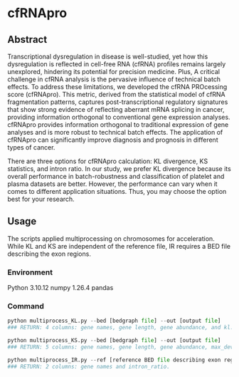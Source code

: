 # cfRNApro

## Abstract

Transcriptional dysregulation in disease is well-studied, yet how this dysregulation is reflected in cell-free RNA (cfRNA) profiles remains largely unexplored, hindering its potential for precision medicine. Plus, A critical challenge in cfRNA analysis is the pervasive influence of technical batch effects. To address these limitations, we developed the cfRNA PROcessing score (cfRNApro). This metric, derived from the statistical model of cfRNA fragmentation patterns, captures post-transcriptional regulatory signatures that show strong evidence of reflecting aberrant mRNA splicing in cancer, providing information orthogonal to conventional gene expression analyses. cfRNApro provides information orthogonal to traditional expression of gene analyses and is more robust to technical batch effects. The application of cfRNApro can significantly improve diagnosis and prognosis in different types of cancer.

There are three options for cfRNApro calculation: KL divergence, KS statistics, and intron ratio. In our study, we prefer KL divergence because its overall performance in batch-robustness and classification of platelet and plasma datasets are better. However, the performance can vary when it comes to different application situations. Thus, you may choose the option best for your research.

## Usage

The scripts applied multiprocessing on chromosomes for acceleration. While KL and KS are independent of the reference file, IR requires a BED file describing the exon regions.

### Environment
Python 3.10.12
numpy 1.26.4
pandas

### Command

``` python
python multiprocess_KL.py --bed [bedgraph file] --out [output file]
### RETURN: 4 columns: gene names, gene length, gene abundance, and kl.

python multiprocess_KS.py --bed [bedgraph file] --out [output file]
### RETURN: 5 columns: gene names, gene length, gene abundance, max_dev (the actual statistics we used, representing the max 3' bias), and ks_statistics.

python multiprocess_IR.py --ref [reference BED file describing exon regions] --bed [bedgraph file] --out [output file]
### RETURN: 2 columns: gene names and intron_ratio.
```
